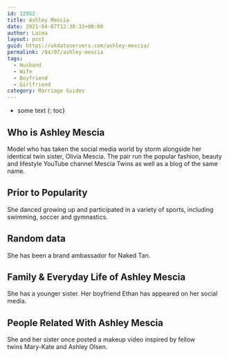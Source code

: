 ```yaml
---
id: 12952
title: Ashley Mescia
date: 2021-04-07T12:38:33+00:00
author: Laima
layout: post
guid: https://ukdataservers.com/ashley-mescia/
permalink: /04/07/ashley-mescia
tags:
  - Husband
  - Wife
  - Boyfriend
  - Girlfriend
category: Marriage Guides
---
```


* some text
{: toc}


## Who is Ashley Mescia
                  
                  
                  
Model who has taken the social media world by storm alongside her identical twin sister, Olivia Mescia. The pair run the popular fashion, beauty and lifestyle YouTube channel Mescia Twins as well as a blog of the same name. 
                  
              
            
              
            
                
                
                
## Prior to Popularity
                  
                  
                  
She danced growing up and participated in a variety of sports, including swimming, soccer and gymnastics. 
                  
              
            
              
            
                
                
                
## Random data
                  
                  
                  
She has been a brand ambassador for Naked Tan. 
                  
              
            
              
            
                
                
                
## Family & Everyday Life of Ashley Mescia
                  
                  
                  
She has a younger sister. Her boyfriend Ethan has appeared on her social media.
                  
              
            
              
            
                
                
                
## People Related With Ashley Mescia
                  
                  
                  
She and her sister once posted a makeup video inspired by fellow twins Mary-Kate and Ashley Olsen. 
                  
              
            
              
            
                
              
            
              
              
            
            
              
            
          
          
          